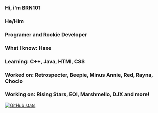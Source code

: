 ### Hi, i'm BRN101

### He/Him

### Programer and Rookie Developer

### What I know: Haxe

### Learning: C++, Java, HTMl, CSS

### Worked on: Retrospecter, Beepie, Minus Annie, Red, Rayna, Choclo

### Working on: Rising Stars, EOI, Marshmello, DJX and more!

[![GitHub stats](https://github-readme-stats.vercel.app/api?username=BRN101&count_private=true&theme=synthwave)](https://github.com/anuraghazra/github-readme-stats)
